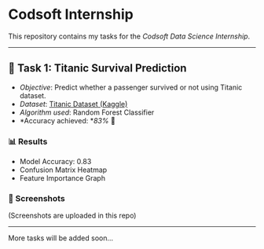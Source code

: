 # Codsoft Internship

This repository contains my tasks for the *Codsoft Data Science Internship*.

---

## 📌 Task 1: Titanic Survival Prediction

- *Objective*: Predict whether a passenger survived or not using Titanic dataset.  
- *Dataset*: [Titanic Dataset (Kaggle)](https://www.kaggle.com/c/titanic/data)  
- *Algorithm used*: Random Forest Classifier  
- *Accuracy achieved: **83%* 🎯  

### 📊 Results
- Model Accuracy: 0.83  
- Confusion Matrix Heatmap  
- Feature Importance Graph  

### 📸 Screenshots
(Screenshots are uploaded in this repo)

---

More tasks will be added soon...
